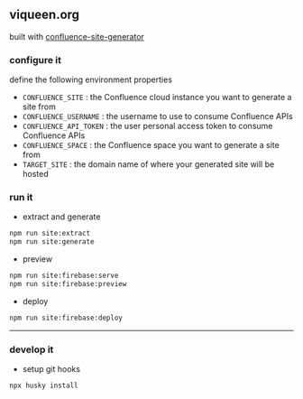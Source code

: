 ## viqueen.org

built with [confluence-site-generator](https://github.com/viqueen/confluence-site-generator)

### configure it

define the following environment properties

- `CONFLUENCE_SITE` : the Confluence cloud instance you want to generate a site from
- `CONFLUENCE_USERNAME` : the username to use to consume Confluence APIs
- `CONFLUENCE_API_TOKEN` : the user personal access token to consume Confluence APIs
- `CONFLUENCE_SPACE` : the Confluence space you want to generate a site from
- `TARGET_SITE` : the domain name of where your generated site will be hosted

### run it

* extract and generate
```bash
npm run site:extract
npm run site:generate
```

* preview
```bash
npm run site:firebase:serve
npm run site:firebase:preview
```

* deploy
```bash
npm run site:firebase:deploy
```


---

### develop it

- setup git hooks

```bash
npx husky install
```
